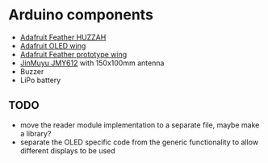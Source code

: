 # Arduino components
- [Adafruit Feather HUZZAH](https://www.adafruit.com/product/3405)
- [Adafruit OLED wing](https://www.adafruit.com/product/2900)
- [Adafruit Feather prototype wing](https://www.adafruit.com/product/2884)
- [JinMuyu JMY612](http://www.jinmuyu.com/hf-rfid-modules/jmy612.html) with 150x100mm antenna
- Buzzer
- LiPo battery

## TODO
- move the reader module implementation to a separate file, maybe make a library?
- separate the OLED specific code from the generic functionality to allow different displays to be used
